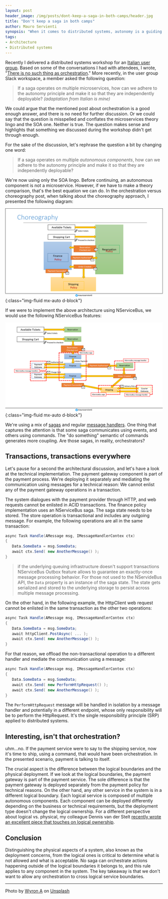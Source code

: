 ```yaml
---
layout: post
header_image: /img/posts/dont-keep-a-saga-in-both-camps/header.jpg
title: "Don't keep a saga in both camps"
author: Mauro Servienti
synopsis: "When it comes to distributed systems, autonomy is a guiding star, and coupling is the villain trying to sneak in at every step. Orchestration is a particularly subtle form of coupling, usually detected when it's too late. However, the root cause is somewhere else."
tags:
- Architecture
- Distributed systems
---
```


Recently I delivered a distributed systems workshop for an [Italian user group](https://www.craftedsoftware.org). Based on some of the conversations I had with attendees, I wrote, "[There is no such thing as orchestration](https://milestone.topics.it/2021/07/08/no-orchstration.html)." More recently, in the user group Slack workspace, a member asked the following question:

> If a saga operates on multiple microservices, how can we adhere to the autonomy principle and make it so that they are independently deployable?
> _(adaptation from Italian is mine)_

We could argue that the mentioned post about orchestration is a good enough answer, and there is no need for further discussion. Or we could say that the question is misspelled and conflates the microservices theory lingo and the SOA one. Neither is true. The question makes sense and highlights that something we discussed during the workshop didn't get through enough.

For the sake of the discussion, let's rephrase the question a bit by changing one word:

> If a saga operates on multiple _autonomous components_, how can we adhere to the autonomy principle and make it so that they are independently deployable?

We're now using only the SOA lingo. Before continuing, an autonomous component is not a microservice. However, if we have to make a theory comparison, that's the best equation we can do. In the orchestration versus choreography post, when talking about the choreography approach, I presented the following diagram:

![choreography](/img/posts/dont-keep-a-saga-in-both-camps/choreopgraphy.png){:class="img-fluid mx-auto d-block"}

If we were to implement the above architecture using NServiceBus, we would use the following NServiceBus features:

![choreography with NServiceBus](/img/posts/dont-keep-a-saga-in-both-camps/choreopgraphy-with-nsb.png){:class="img-fluid mx-auto d-block"}

We're using a mix of [sagas](https://docs.particular.net/nservicebus/sagas/) and regular [message handlers](https://docs.particular.net/nservicebus/handlers/). One thing that captures the attention is that some saga communicates using events, and others using commands. The "do something" semantic of commands generates more coupling. Are those sagas, in reality, orchestrators?

## Transactions, transactions everywhere

Let's pause for a second the architectural discussion, and let's have a look at the technical implementation. The payment gateway component is part of the payment process. We're deploying it separately and mediating the communication using messages for a technical reason: We cannot enlist any of the payment gateway operations in a transaction. 

The system dialogues with the payment provider through HTTP, and web requests cannot be enlisted in ACID transactions. The finance policy implementation uses an NServiceBus saga. The saga state needs to be stored. The store operation is transactional and includes any outgoing message. For example, the following operations are all in the same transaction:

```csharp
async Task Handle(AMessage msg, IMessageHandlerContex ctx)
{
   Data.SomeData = msg.SomeData;
   await ctx.Send( new AnotherMessage() );
}
```

> if the underlying queuing infrastructure doesn't support transactions NServiceBus Outbox feature allows to guarantee an exactly-once message processing behavior.
> For those not used to the NServideBus API, the `Data` property is an instance of the saga state. The state gets serialized and stored to the underlying storage to persist across multiple message processing.

On the other hand, in the following example, the HttpClient web request cannot be enlisted in the same transaction as the other two operations:

```csharp
async Task Handle(AMessage msg, IMessageHandlerContex ctx)
{
   Data.SomeData = msg.SomeData;
   await httpClient.PostAsync( ... );
   await ctx.Send( new AnotherMessage() );
}
```

For that reason, we offload the non-transactional operation to a different handler and mediate the communication using a message:

```csharp
async Task Handle(AMessage msg, IMessageHandlerContex ctx)
{
   Data.SomeData = msg.SomeData;
   await ctx.Send( new PerformHttpRequest() );
   await ctx.Send( new AnotherMessage() );
}
```

The `PerformHttpRequest` message will be handled in isolation by a message handler and potentially in a different endpoint, whose only responsibility will be to perform the HttpRequest. It's the single responsibility principle (SRP) applied to distributed systems.

## Interesting, isn't that orchestration?

uhm...no. If the payment service were to say to the shipping service, now it's time to ship, using a command, that would have been orchestration. In the presented scenario, payment is talking to itself.

The crucial aspect is the difference between the logical boundaries and the physical deployment. If we look at the logical boundaries, the payment gateway is part of the payment service. The sole difference is that the payment gateway is deployed separately from the payment policy for technical reasons. On the other hand, any other service in the system is in a different logical boundary. Each logical service is composed of multiple autonomous components. Each component can be deployed differently depending on the business or technical requirements, but the deployment type doesn't change the logical ownership. For a different perspective about logical vs. physical, my colleague Dennis van der Stelt [recently wrote an excellent piece that touches on logical ownership](https://bloggingabout.net/2021/07/01/distributed-monolith/).

## Conclusion 

Distinguishing the physical aspects of a system, also known as the deployment concerns, from the logical ones is critical to determine what is not allowed and what is acceptable. No saga can orchestrate actions happening outside of the logical boundaries it belongs to, and this rule applies to any component in the system. The key takeaway is that we don't want to allow any orchestration to cross logical service boundaries.

---

Photo by <a href="https://unsplash.com/@wyron?utm_source=unsplash&utm_medium=referral&utm_content=creditCopyText">Wyron A</a> on <a href="https://unsplash.com/s/photos/line?utm_source=unsplash&utm_medium=referral&utm_content=creditCopyText">Unsplash</a>
